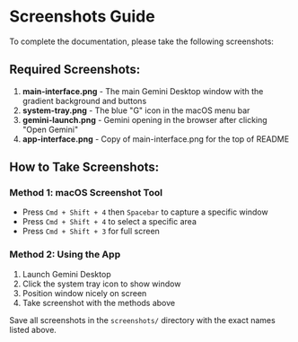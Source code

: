# Screenshots Guide

To complete the documentation, please take the following screenshots:

## Required Screenshots:

1. **main-interface.png** - The main Gemini Desktop window with the gradient background and buttons
2. **system-tray.png** - The blue "G" icon in the macOS menu bar
3. **gemini-launch.png** - Gemini opening in the browser after clicking "Open Gemini"
4. **app-interface.png** - Copy of main-interface.png for the top of README

## How to Take Screenshots:

### Method 1: macOS Screenshot Tool
- Press `Cmd + Shift + 4` then `Spacebar` to capture a specific window
- Press `Cmd + Shift + 4` to select a specific area
- Press `Cmd + Shift + 3` for full screen

### Method 2: Using the App
1. Launch Gemini Desktop
2. Click the system tray icon to show window
3. Position window nicely on screen
4. Take screenshot with the methods above

Save all screenshots in the `screenshots/` directory with the exact names listed above.
